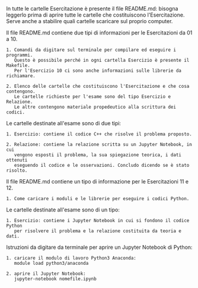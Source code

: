 In tutte le cartelle Esercitazione è presente il file README.md: bisogna 
leggerlo prima di aprire tutte le cartelle che costituiscono l'Esercitazione. 
Serve anche a stabilire quali cartelle scaricare sul proprio computer.  

Il file README.md contiene due tipi di informazioni per le Esercitazioni da 01 a 10.

	1. Comandi da digitare sul terminale per compilare ed eseguire i programmi.
	   Questo è possibile perché in ogni cartella Esercizio è presente il Makefile.
	   Per l'Esercizio 10 ci sono anche informazioni sulle librerie da richiamare.
	   
	2. Elenco delle cartelle che costituiscono l'Esercitazione e che cosa contengono. 
	   Le cartelle richieste per l'esame sono del tipo Esercizio e Relazione. 
	   Le altre contengono materiale propedeutico alla scrittura dei codici. 

Le cartelle destinate all'esame sono di due tipi: 

	1. Esercizio: contiene il codice C++ che risolve il problema proposto. 
	
	2. Relazione: contiene la relazione scritta su un Jupyter Notebook, in cui 
	   vengono esposti il problema, la sua spiegazione teorica, i dati ottenuti 
       eseguendo il codice e le osservazioni. Concludo dicendo se è stato risolto. 
	   

Il file README.md contiene un tipo di informazione per le Esercitazioni 11 e 12.

	1. Come caricare i moduli e le librerie per eseguire i codici Python.
	
Le cartelle destinate all'esame sono di un tipo:

	1. Esercizio: contiene i Jupyter Notebook in cui si fondono il codice Python
	   per risolvere il problema e la relazione costituita da teoria e dati. 

	   
Istruzioni da digitare da terminale per aprire un Jupyter Notebook di Python:

	1. caricare il modulo di lavoro Python3 Anaconda:
	   module load python3/anaconda
		
	2. aprire il Jupyter Notebook:
	   jupyter-notebook nomefile.ipynb 


